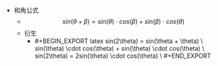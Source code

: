 - 和角公式
	- $$ sin(\theta + \beta) = sin(\theta) \cdot cos(\beta) + sin(\beta) \cdot cos(\theta)$$
	- 衍生
		- #+BEGIN_EXPORT latex
		  sin(2\theta) = sin(\theta + \theta) \\
		  sin(\theta) \cdot cos(\theta) + sin(\theta) \cdot cos(\theta) \\
		  sin(2\theta) = 2sin(\theta) \cdot cos(\theta) \\
		  #+END_EXPORT